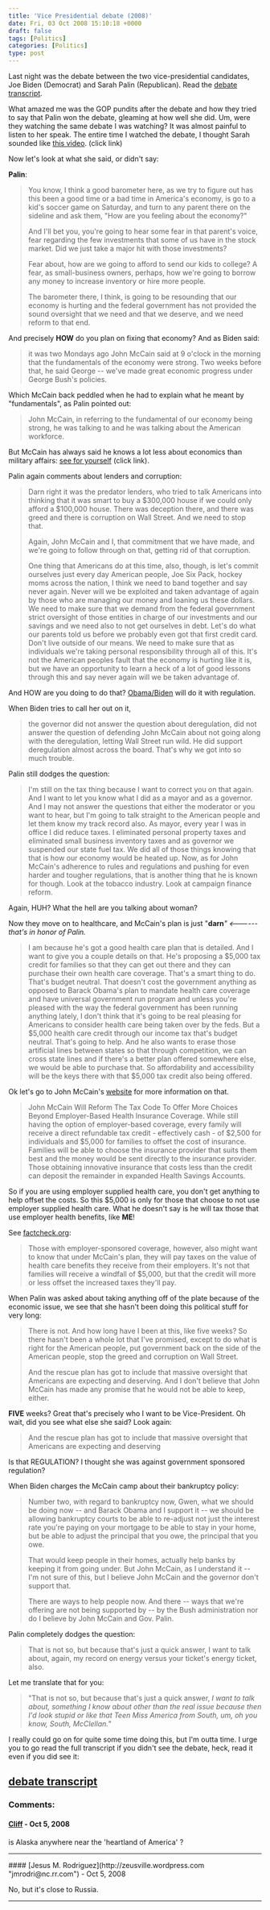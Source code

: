 ```yaml
---
title: 'Vice Presidential debate (2008)'
date: Fri, 03 Oct 2008 15:10:18 +0000
draft: false
tags: [Politics]
categories: [Politics]
type: post
---
```


Last night was the debate between the two vice-presidential candidates, Joe Biden (Democrat) and Sarah Palin (Republican). Read the [debate transcript](http://www.cnn.com/2008/POLITICS/10/02/debate.transcript/).

What amazed me was the GOP pundits after the debate and how they tried to say that Palin won the debate, gleaming at how well she did. Um, were they watching the same debate I was watching? It was almost painful to listen to her speak. The entire time I watched the debate, I thought Sarah sounded like [this video](http://www.youtube.com/watch?v=lj3iNxZ8Dww). (click link)

Now let's look at what she said, or didn't say:

**Palin**:

> You know, I think a good barometer here, as we try to figure out has this been a good time or a bad time in America's economy, is go to a kid's soccer game on Saturday, and turn to any parent there on the sideline and ask them, "How are you feeling about the economy?"
>
> And I'll bet you, you're going to hear some fear in that parent's voice, fear regarding the few investments that some of us have in the stock market. Did we just take a major hit with those investments?
>
> Fear about, how are we going to afford to send our kids to college? A fear, as small-business owners, perhaps, how we're going to borrow any money to increase inventory or hire more people.
>
> The barometer there, I think, is going to be resounding that our economy is hurting and the federal government has not provided the sound oversight that we need and that we deserve, and we need reform to that end.

And precisely **HOW** do you plan on fixing that economy? And as Biden said:

> it was two Mondays ago John McCain said at 9 o'clock in the morning that the fundamentals of the economy were strong. Two weeks before that, he said George -- we've made great economic progress under George Bush's policies.

Which McCain back peddled when he had to explain what he meant by "fundamentals", as Palin pointed out:

> John McCain, in referring to the fundamental of our economy being strong, he was talking to and he was talking about the American workforce.

But McCain has always said he knows a lot less about economics than military affairs: [see for yourself](http://www.youtube.com/watch?v=_1X3efvVTLA&NR=1) (click link).

Palin again comments about lenders and corruption:

> Darn right it was the predator lenders, who tried to talk Americans into thinking that it was smart to buy a $300,000 house if we could only afford a $100,000 house. There was deception there, and there was greed and there is corruption on Wall Street. And we need to stop that.
>
> Again, John McCain and I, that commitment that we have made, and we're going to follow through on that, getting rid of that corruption.
>
> One thing that Americans do at this time, also, though, is let's commit ourselves just every day American people, Joe Six Pack, hockey moms across the nation, I think we need to band together and say never again. Never will we be exploited and taken advantage of again by those who are managing our money and loaning us these dollars. We need to make sure that we demand from the federal government strict oversight of those entities in charge of our investments and our savings and we need also to not get ourselves in debt. Let's do what our parents told us before we probably even got that first credit card. Don't live outside of our means. We need to make sure that as individuals we're taking personal responsibility through all of this. It's not the American peoples fault that the economy is hurting like it is, but we have an opportunity to learn a heck of a lot of good lessons through this and say never again will we be taken advantage of.

And HOW are you doing to do that? [Obama/Biden](http://www.barackobama.com/index.php) will do it with regulation.

When Biden tries to call her out on it,

> the governor did not answer the question about deregulation, did not answer the question of defending John McCain about not going along with the deregulation, letting Wall Street run wild. He did support deregulation almost across the board. That's why we got into so much trouble.

Palin still dodges the question:

> I'm still on the tax thing because I want to correct you on that again. And I want to let you know what I did as a mayor and as a governor. And I may not answer the questions that either the moderator or you want to hear, but I'm going to talk straight to the American people and let them know my track record also. As mayor, every year I was in office I did reduce taxes. I eliminated personal property taxes and eliminated small business inventory taxes and as governor we suspended our state fuel tax. We did all of those things knowing that that is how our economy would be heated up. Now, as for John McCain's adherence to rules and regulations and pushing for even harder and tougher regulations, that is another thing that he is known for though. Look at the tobacco industry. Look at campaign finance reform.

Again, HUH? What the hell are you talking about woman?

Now they move on to healthcare, and McCain's plan is just "**darn**_" <------ that's in honor of Palin._

> I am because he's got a good health care plan that is detailed. And I want to give you a couple details on that. He's proposing a $5,000 tax credit for families so that they can get out there and they can purchase their own health care coverage. That's a smart thing to do. That's budget neutral. That doesn't cost the government anything as opposed to Barack Obama's plan to mandate health care coverage and have universal government run program and unless you're pleased with the way the federal government has been running anything lately, I don't think that it's going to be real pleasing for Americans to consider health care being taken over by the feds. But a $5,000 health care credit through our income tax that's budget neutral. That's going to help. And he also wants to erase those artificial lines between states so that through competition, we can cross state lines and if there's a better plan offered somewhere else, we would be able to purchase that. So affordability and accessibility will be the keys there with that $5,000 tax credit also being offered.

Ok let's go to John McCain's [website](http://www.johnmccain.com/Informing/Issues/19ba2f1c-c03f-4ac2-8cd5-5cf2edb527cf.htm) for more information on that.

> John McCain Will Reform The Tax Code To Offer More Choices Beyond Employer-Based Health Insurance Coverage. While still having the option of employer-based coverage, every family will receive a direct refundable tax credit - effectively cash - of $2,500 for individuals and $5,000 for families to offset the cost of insurance. Families will be able to choose the insurance provider that suits them best and the money would be sent directly to the insurance provider. Those obtaining innovative insurance that costs less than the credit can deposit the remainder in expanded Health Savings Accounts.

So if you are using employer supplied health care, you don't get anything to help offset the costs. So this $5,000 is only for those that choose to not use employer supplied health care. What he doesn't say is he will tax those that use employer health benefits, like **ME**!

See [factcheck.org](http://www.factcheck.org/mccains_5000_promise.html):

> Those with employer-sponsored coverage, however, also might want to know that under McCain's plan, they will pay taxes on the value of health care benefits they receive from their employers. It's not that families will receive a windfall of $5,000, but that the credit will more or less offset the increased taxes they'll pay.

When Palin was asked about taking anything off of the plate because of the economic issue, we see that she hasn't been doing this political stuff for very long:

> There is not. And how long have I been at this, like five weeks? So there hasn't been a whole lot that I've promised, except to do what is right for the American people, put government back on the side of the American people, stop the greed and corruption on Wall Street.
>
> And the rescue plan has got to include that massive oversight that Americans are expecting and deserving. And I don't believe that John McCain has made any promise that he would not be able to keep, either.

**FIVE** weeks? Great that's precisely who I want to be Vice-President. Oh wait, did you see what else she said? Look again:

> And the rescue plan has got to include that massive oversight that Americans are expecting and deserving

Is that REGULATION? I thought she was against government sponsored regulation?

When Biden charges the McCain camp about their bankruptcy policy:

> Number two, with regard to bankruptcy now, Gwen, what we should be doing now -- and Barack Obama and I support it -- we should be allowing bankruptcy courts to be able to re-adjust not just the interest rate you're paying on your mortgage to be able to stay in your home, but be able to adjust the principal that you owe, the principal that you owe.
>
> That would keep people in their homes, actually help banks by keeping it from going under. But John McCain, as I understand it -- I'm not sure of this, but I believe John McCain and the governor don't support that.
>
> There are ways to help people now. And there -- ways that we're offering are not being supported by -- by the Bush administration nor do I believe by John McCain and Gov. Palin.

Palin completely dodges the question:

> That is not so, but because that's just a quick answer, I want to talk about, again, my record on energy versus your ticket's energy ticket, also.

Let me translate that for you:

> "That is not so, but because that's just a quick answer, _I want to talk about, something I know about other than the real issue because then I'd look stupid or like that Teen Miss America from South, um, oh you know, South, McClellan._"

I really could go on for quite some time doing this, but I'm outta time. I urge you to go read the full transcript if you didn't see the debate, heck, read it even if you did see it:

[debate transcript](http://www.cnn.com/2008/POLITICS/10/02/debate.transcript/)
---
### Comments:
#### [Cliff]( "cliff@aaa-.com") - <time datetime="2008-10-03 17:20:51">Oct 5, 2008</time>

is Alaska anywhere near the 'heartland of America' ?
<hr />
#### [Jesus M. Rodriguez](http://zeusville.wordpress.com "jmrodri@nc.rr.com") - <time datetime="2008-10-03 19:27:28">Oct 5, 2008</time>

No, but it's close to Russia.
<hr />
